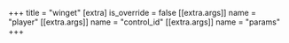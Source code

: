 +++
title = "winget"
[extra]
is_override = false
[[extra.args]]
name = "player"
[[extra.args]]
name = "control_id"
[[extra.args]]
name = "params"
+++